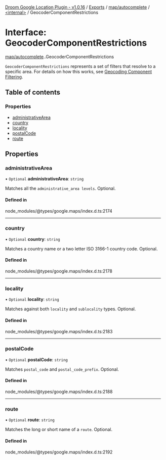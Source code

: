 [Droom Google Location Plugin - v1.0.16](../README.md) / [Exports](../modules.md) / [map/autocomplete](../modules/map_autocomplete.md) / [<internal\>](../modules/map_autocomplete._internal_.md) / GeocoderComponentRestrictions

# Interface: GeocoderComponentRestrictions

[map/autocomplete](../modules/map_autocomplete.md).[<internal>](../modules/map_autocomplete._internal_.md).GeocoderComponentRestrictions

<code>GeocoderComponentRestrictions</code> represents a set of filters that
resolve to a specific area. For details on how this works, see <a
href="https://developers.google.com/maps/documentation/javascript/geocoding#ComponentFiltering">
Geocoding Component Filtering</a>.

## Table of contents

### Properties

- [administrativeArea](map_autocomplete._internal_.GeocoderComponentRestrictions.md#administrativearea)
- [country](map_autocomplete._internal_.GeocoderComponentRestrictions.md#country)
- [locality](map_autocomplete._internal_.GeocoderComponentRestrictions.md#locality)
- [postalCode](map_autocomplete._internal_.GeocoderComponentRestrictions.md#postalcode)
- [route](map_autocomplete._internal_.GeocoderComponentRestrictions.md#route)

## Properties

### administrativeArea

• `Optional` **administrativeArea**: `string`

Matches all the <code>administrative_area levels</code>. Optional.

#### Defined in

node_modules/@types/google.maps/index.d.ts:2174

___

### country

• `Optional` **country**: `string`

Matches a country name or a two letter ISO 3166-1 country code. Optional.

#### Defined in

node_modules/@types/google.maps/index.d.ts:2178

___

### locality

• `Optional` **locality**: `string`

Matches against both <code>locality</code> and <code>sublocality</code>
types. Optional.

#### Defined in

node_modules/@types/google.maps/index.d.ts:2183

___

### postalCode

• `Optional` **postalCode**: `string`

Matches <code>postal_code</code> and <code>postal_code_prefix</code>.
Optional.

#### Defined in

node_modules/@types/google.maps/index.d.ts:2188

___

### route

• `Optional` **route**: `string`

Matches the long or short name of a <code>route</code>. Optional.

#### Defined in

node_modules/@types/google.maps/index.d.ts:2192
